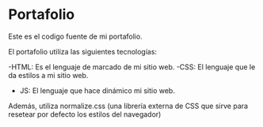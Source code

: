 # Portafolio
Este es el codigo fuente de mi portafolio.

El portafolio utiliza las siguientes tecnologías:

-HTML: Es el lenguaje de marcado de mi sitio web.
-CSS: El lenguaje que le da estilos a mi sitio web.
- JS: El lenguaje que hace dinámico mi sitio web.

Además, utiliza normalize.css (una librería externa de CSS que sirve para resetear por defecto los estilos del navegador)